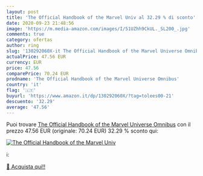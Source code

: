 ```yaml
---
layout: post
title: 'The Official Handbook of the Marvel Univ al 32.29 % di sconto'
date: 2020-09-23 21:48:56
image: 'https://m.media-amazon.com/images/I/51UZhh9CkUL._SL200_.jpg'
comments: true
category: ofertas
author: ring
slug: '130292060X-it The Official Handbook of the Marvel Universe Omnibus'
actualPrice: 47.56 EUR
currency: EUR
price: 47.56
comparePrice: 70.24 EUR
prodname: 'The Official Handbook of the Marvel Universe Omnibus'
country: 'it'
flag: '🇮🇹'
buyurl: 'https://www.amazon.it/dp/130292060X/?tag=tolees00-21'
descuento: '32.29'
average: '47.56'
---
```


Puoi trovare [The Official Handbook of the Marvel Universe Omnibus](https://www.amazon.it/dp/130292060X/?tag=tolees00-21) con il prezzo 47.56 EUR (originale: 70.24 EUR) 32.29 % sconto qui:

[![The Official Handbook of the Marvel Univ](https://m.media-amazon.com/images/I/51UZhh9CkUL._SL200_.jpg)](https://www.amazon.it/dp/130292060X/?tag=tolees00-21)

ℹ️:


[🛒 Acquista qui!!](https://www.amazon.it/dp/130292060X/?tag=tolees00-21)
